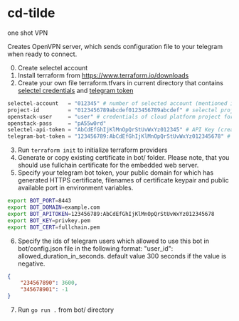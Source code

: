 # cd-tilde
one shot VPN

Creates OpenVPN server, which sends configuration file to your telegram when ready to connect.

0. Create selectel account
1. Install terraform from https://www.terraform.io/downloads
2. Create your own file terraform.tfvars in current directory that contains [selectel credentials](https://kb.selectel.com/docs/cloud/servers/tools/how_to_use_terraform/#provider-configuration) and [telegram token](https://core.telegram.org/bots#6-botfather)
```terraform
selectel-account   = "012345" # number of selected account (mentioned in control panel )
project-id         = "0123456789abcdef0123456789abcdef" # selectel project id (shows after creating project in cloud platform)
openstack-user     = "user" # credentials of cloud platform project for openstack
openstack-pass     = "pA55w0rd"
selectel-api-token = "AbCdEfGhIjKlMnOpQrStUvWxYz012345" # API Key (creates in Setings of Control Panel)
telegram-bot-token = "123456789:AbCdEfGhIjKlMnOpQrStUvWxYz012345678" # bot token 
```
3. Run `terraform init` to initialize terraform providers
4. Generate or copy existing certificate in bot/ folder. Please note, that you should use fullchain certificate for the embedded web server.
5. Specify your telegram bot token, your public domain for which has generated HTTPS certificate, filenames of certificate keypair and public available port in environment variables.
```bash
export BOT_PORT=8443
export BOT_DOMAIN=example.com
export BOT_APITOKEN=123456789:AbCdEfGhIjKlMnOpQrStUvWxYz012345678
export BOT_KEY=privkey.pem
export BOT_CERT=fullchain.pem
```
6. Specify the ids of telegram users which allowed to use this bot in bot/config.json file in the following format:
"user_id": allowed_duration_in_seconds. default value 300 seconds if the value is negative.
```json
{
    "234567890": 3600,
    "345678901": -1
}
```
7. Run `go run .` from bot/ directory
